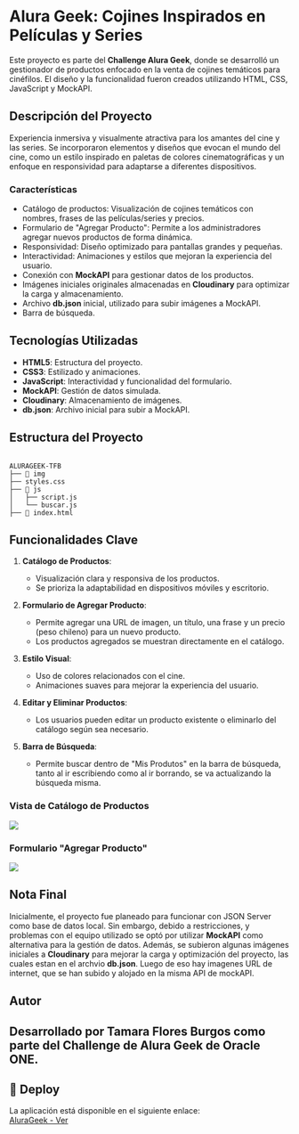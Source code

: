 # Alura Geek: Cojines Inspirados en Películas y Series

Este proyecto es parte del **Challenge Alura Geek**, donde se desarrolló un gestionador de productos enfocado en la venta de cojines temáticos para cinéfilos. El diseño y la funcionalidad fueron creados utilizando HTML, CSS, JavaScript y MockAPI.

## Descripción del Proyecto

Experiencia inmersiva y visualmente atractiva para los amantes del cine y las series. Se incorporaron elementos y diseños que evocan el mundo del cine, como un estilo inspirado en paletas de colores cinematográficas y un enfoque en responsividad para adaptarse a diferentes dispositivos.

### Características

- Catálogo de productos: Visualización de cojines temáticos con nombres, frases de las películas/series y precios.
- Formulario de "Agregar Producto": Permite a los administradores agregar nuevos productos de forma dinámica.
- Responsividad: Diseño optimizado para pantallas grandes y pequeñas.
- Interactividad: Animaciones y estilos que mejoran la experiencia del usuario.
- Conexión con **MockAPI** para gestionar datos de los productos.
- Imágenes iniciales originales almacenadas en **Cloudinary** para optimizar la carga y almacenamiento.
- Archivo **db.json** inicial, utilizado para subir imágenes a MockAPI.
- Barra de búsqueda.

## Tecnologías Utilizadas

- **HTML5**: Estructura del proyecto.
- **CSS3**: Estilizado y animaciones.
- **JavaScript**: Interactividad y funcionalidad del formulario.
- **MockAPI**: Gestión de datos simulada.
- **Cloudinary**: Almacenamiento de imágenes.
- **db.json**: Archivo inicial para subir a MockAPI.

## Estructura del Proyecto

```

ALURAGEEK-TFB
├── 📁 img
├── styles.css
├── 📁 js
│   ├── script.js
│   └── buscar.js
├── 📄 index.html

```
## Funcionalidades Clave

1. **Catálogo de Productos**:

   - Visualización clara y responsiva de los productos.
   - Se prioriza la adaptabilidad en dispositivos móviles y escritorio.

2. **Formulario de Agregar Producto**:

   - Permite agregar una URL de imagen, un título, una frase y un precio (peso chileno) para un nuevo producto.
   - Los productos agregados se muestran directamente en el catálogo.

3. **Estilo Visual**:

   - Uso de colores relacionados con el cine.
   - Animaciones suaves para mejorar la experiencia del usuario.

4. **Editar y Eliminar Productos**:

   - Los usuarios pueden editar un producto existente o eliminarlo del catálogo según sea necesario.

5. **Barra de Búsqueda**:

   - Permite buscar dentro de "Mis Produtos" en la barra de búsqueda, tanto al ir escribiendo como al ir borrando, se va actualizando la búsqueda misma.

### Vista de Catálogo de Productos

![](https://res.cloudinary.com/dg7dgtg0j/image/upload/v1734823406/Por_tzu4ro.png)

### Formulario "Agregar Producto"

![](https://res.cloudinary.com/dg7dgtg0j/image/upload/v1734823405/Gest_rydxjj.png)

## Nota Final

Inicialmente, el proyecto fue planeado para funcionar con JSON Server como base de datos local. Sin embargo, debido a restricciones, y problemas con el equipo utilizado se optó por utilizar **MockAPI** como alternativa para la gestión de datos. Además, se subieron algunas imágenes iniciales a **Cloudinary** para mejorar la carga y optimización del proyecto, las cuales estan en el archvio **db.json**. Luego de eso hay imagenes URL de internet, que se han subido y alojado en la misma API de mockAPI.

## Autor

Desarrollado por **Tamara Flores Burgos** como parte del Challenge de **Alura Geek de Oracle ONE**.
---

## 🚀 Deploy

La aplicación está disponible en el siguiente enlace:  
[AluraGeek - Ver ](https://tamara4444.github.io/AluraGeek-TFB/#)


